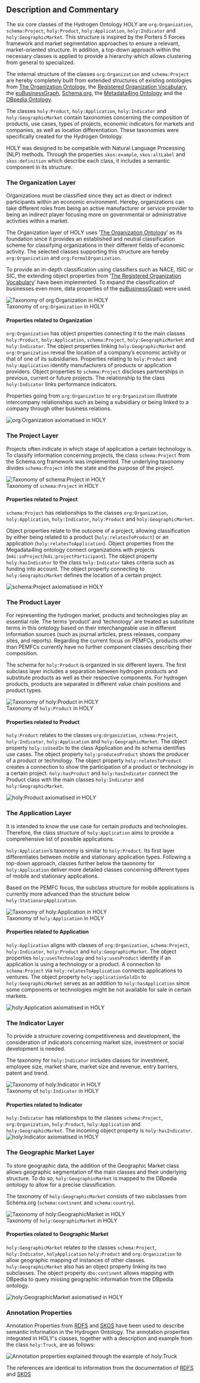## Description and Commentary

The six core classes of the Hydrogen Ontology HOLY are `org:Organization`, `schema:Project`, `holy:Product`, `holy:Application`, `holy:Indicator` and `holy:GeographicMarket`. This structure is inspired by the Porters 5 Forces framework and market segmentation approaches to ensure a relevant, market-oriented structure. In addition, a top-down approach within the necessary classes is applied to provide a hierarchy which allows clustering from general to specialized.

The internal structure of the classes `org:Organization` and `schema:Project` are hereby completely built from extended structures of existing ontologies from [The Organization Ontology](http://www.w3.org/ns/org), the [Registered Organization Vocabulary](http://www.w3.org/ns/regorg), the [euBusinessGraph](http://data.businessgraph.io/ontology), [Schema.org](http://data.businessgraph.io/ontology), the [Metadata4Ing Ontology](https://w3id.org/nfdi4ing/metadata4ing/1.0.0/) and the [DBpedia Ontology](http://dbpedia.org/ontology/).

The classes `holy:Product`, `holy:Application`, `holy:Indicator` and `holy:GeographicMarket` contain taxonomies concerning the composition of products, use cases, types of projects, economic indicators for markets and companies, as well as location differentiation. These taxonomies were specifically created for the Hydrogen Ontology.

HOLY was designed to be compatible with Natural Language Processing (NLP) methods. Through the properties `skos:example`, `skos:altLabel` and `skos:definition` which describe each class, it includes a semantic component in its structure.

### The Organization Layer

Organizations must be classified since they act as direct or indirect participants within an economic environment. Hereby, organizations can take different roles from being an active manufacturer or service provider to being an indirect player focusing more on governmental or administrative activities within a market.

The Organization layer of HOLY uses ‘[The Organization Ontology](http://www.w3.org/ns/org)’ as its foundation since it provides an established and neutral classification scheme for classifying organizations in their different fields of economic activity. The selected classes supporting this structure are hereby `org:Organization` and `org:FormalOrganization`.

To provide an in-depth classification using classifiers such as NACE, ISIC or SIC, the extending object properties from ‘[The Registered Organization Vocabulary](https://www.w3.org/ns/regorg#)’ have been implemented. To expand the classification of businesses even more, data properties of the [euBusinessGraph](https://raw.githubusercontent.com/euBusinessGraph/eubg-data/master/model/ebg-ontology.ttl) were used.

![Taxonomy of org:Organization in HOLY](../visualizations/Organization_ClassStructure.png "Organization Structure")  
Taxonomy of `org:Organization` in HOLY

#### Properties related to Organization

`org:Organization` has object properties connecting it to the main classes `holy:Product`, `holy:Application`, `schema:Project`, `holy:GeographicMarket` and `holy:Indicator`. The object properties linking `holy:GeographicMarket` and `org:Organization` reveal the location of a company’s economic activity or that of one of its subsidiaries. Properties relating to `holy:Product` and `holy:Application` identify manufacturers of products or application providers. Object properties to `schema:Project` discloses partnerships in previous, current or future projects. The relationship to the class `holy:Indicator` links performance indicators.

Properties going from `org:Organization` to `org:Organization` illustrate intercompany relationships such as being a subsidiary or being linked to a company through other business relations.

![org:Organization axiomatised in HOLY](../visualizations/Organization_Properties.png "Organization Schema")  

### The Project Layer

Projects often indicate in which stage of application a certain technology is. To classify information concerning projects, the class `schema:Project` from the Schema.org framework was implemented. The underlying taxonomy divides `schema:Project` into the state and the purpose of the project.

![Taxonomy of schema:Project in HOLY](../visualizations/Project_ClassStructure.png "Project Structure")  
Taxonomy of `schema:Project` in HOLY

#### Properties related to Project

`schema:Project` has relationships to the classes `org:Organization`, `holy:Application`, `holy:Indicator`, `holy:Product` and `holy:GeographicMarket`.

Object properties relate to the outcome of a project, allowing classification by either being related to a product (`holy:relatesToProduct`) or an application (`holy:relatesToApplication`). Object properties from the Megadata4Ing ontology connect organizations with projects (`m4i:inProject`/`m4i:projectParticipant`). The object property `holy:hasIndicator` to the class `holy:Indicator` takes criteria such as funding into account. The object property connecting to `holy:GeographicMarket` defines the location of a certain project.

![schema:Project axiomatised in HOLY](../visualizations/Project_Properties.png "Project Schema")  

### The Product Layer

For representing the hydrogen market, products and technologies play an essential role. The terms ‘product’ and ‘technology' are treated as substitute terms in this ontology based on their interchangeable use in different information sources (such as journal articles, press releases, company sites, and reports). Regarding the current focus on PEMFCs, products other than PEMFCs currently have no further component classes describing their composition.

The schema for `holy:Product` is organized in six different layers. The first subclass layer includes a separation between hydrogen products and substitute products as well as their respective components. For hydrogen products, products are separated in different value chain positions and product types.

![Taxonomy of holy:Product in HOLY](../visualizations/Product_ClassStructure.png "Product Structure")  
Taxonomy of `holy:Product` in HOLY

#### Properties related to Product

`holy:Product` relates to the classes `org:Organization`, `schema:Project`, `holy:Indicator`, `holy:Application` and `holy:GeographicMarket`. The object property `holy:isUsedIn` to the class Application and its schema identifies use cases. The object property `holy:producesProduct` shows the producer of a product or technology. The object property `holy:relatesToProduct` creates a connection to show the participation of a product or technology in a certain project. `holy:hasProduct` and `holy:hasIndicator` connect the Product class with the main classes `holy:Indicator` and `holy:GeographicMarket`.

![holy:Product axiomatised in HOLY](../visualizations/Product_Properties.png "Product Schema")

### The Application Layer

It is intended to know the use case for certain products and technologies. Therefore, the class structure of `holy:Application` aims to provide a comprehensive list of possible applications.

`holy:Application`’s taxonomy is similar to `holy:Product`. Its first layer differentiates between mobile and stationary application types. Following a top-down approach, classes further below the taxonomy for `holy:Application` deliver more detailed classes concerning different types of mobile and stationary applications.

Based on the PEMFC focus, the subclass structure for mobile applications is currently more advanced than the structure below `holy:StationaryApplication`.

![Taxonomy of holy:Application in HOLY](../visualizations/Application_ClassStructure.png "Application")  
Taxonomy of `holy:Application` in HOLY

#### Properties related to Application

`holy:Application` aligns with classes of `org:Organization`, `schema:Project`, `holy:Indicator`, `holy:Product` and `holy:GeographicMarket`. The object properties `holy:usesTechnology` and `holy:usesProduct` identify if an application is using a technology or a product. A connection to `schema:Project` via `holy:relatesToApplication` connects applications to ventures. The object property `holy:applicationSoldIn` to `holy:GeographicMarket` serves as an addition to `holy:hasApplication` since some components or technologies might be not available for sale in certain markets.

![holy:Application axiomatised in HOLY](../visualizations/Application_Properties.png "Application Schema")

### The Indicator Layer

To provide a structure covering competitiveness and development, the consideration of indicators concerning market size, investment or social development is needed.

The taxonomy for `holy:Indicator` includes classes for investment, employee size, market share, market size and revenue, entry barriers, patent and trend.

![Taxonomy of holy:Indicator in HOLY](../visualizations/Indicator_ClassStructure.png "Indicator Class")  
Taxonomy of `holy:Indicator` in HOLY

#### Properties related to Indicator

`holy:Indicator` has relationships to the classes `schema:Project`, `org:Organization`, `holy:Product`, `holy:Application` and `holy:GeographicMarket`. The incoming object property is `holy:hasIndicator`.
![holy:Indicator axiomatised in HOLY](../visualizations/indicator_Properties.png "Indicator Schema")

### The Geographic Market Layer

To store geographic data, the addition of the Geographic Market class allows geographic segmentation of the main classes and their underlying structure. To do so, `holy:GeographicMarket` is mapped to the DBpedia ontology to allow for a precise classification.

The taxonomy of `holy:GeographicMarket` consists of two subclasses from Schema.org (`schema:continent` and `schema:country`).

![Taxonomy of holy:GeographicMarket in HOLY](../visualizations/GeographicMarket_ClassStructure.png)  
Taxonomy of `holy:GeographicMarket` in HOLY

#### Properties related to Geographic Market

`holy:GeographicMarket` relates to the classes `schema:Project`, `holy:Indicator`, `holyApplication` `holy:Product` and `org:Organization` to allow geographic mapping of instances of other classes. `holy:GeographicMarket` also has an object property linking its two subclasses. The object property `dbo:continent` allows mapping with DBpedia to query missing geographic information from the DBpedia ontology.

![holy:GeographicMarket axiomatised in HOLY](../visualizations/GeographicMarket_Properties.png "GeographicMarket Schema")

### Annotation Properties

Annotation Properties from [RDFS](https://www.w3.org/TR/rdf-schema/#ch_label) and [SKOS](https://www.w3.org/TR/skos-reference/#labels) have been used to describe semantic information in the Hydrogen Ontology. The annotation properties integrated in HOLY's classes, together with a description and example from the class `holy:Truck`, are as follows:

![Annotation properties explained through the example of holy:Truck](../visualizations/AnnotationProperties.png)  

The references are identical to information from the documentation of [RDFS](https://www.w3.org/TR/rdf-schema/#ch_label) and [SKOS](https://www.w3.org/TR/skos-reference/#labels)